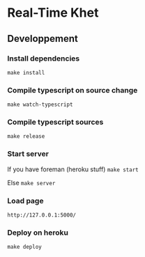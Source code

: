 # Real-Time Khet

## Developpement

### Install dependencies

`make install`

### Compile typescript on source change

`make watch-typescript`

### Compile typescript sources

`make release`

### Start server

If you have foreman (heroku stuff) `make start`

Else `make server`

### Load page

`http://127.0.0.1:5000/`

### Deploy on heroku

`make deploy`
